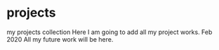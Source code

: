 # projects
my projects collection
Here I am going to add all my project works. Feb 2020
All my future work will be here.